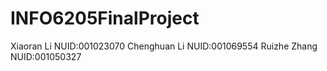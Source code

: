 # INFO6205FinalProject
Xiaoran Li     NUID:001023070
Chenghuan Li   NUID:001069554
Ruizhe Zhang   NUID:001050327
